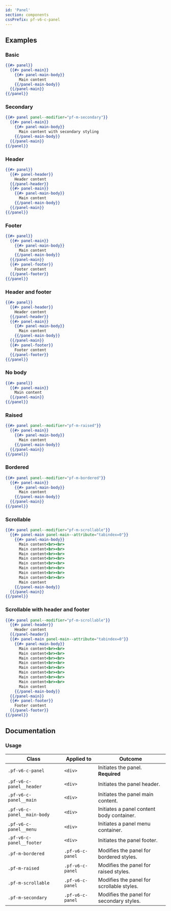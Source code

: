 ```yaml
---
id: 'Panel'
section: components
cssPrefix: pf-v6-c-panel
---
```


## Examples

### Basic

```hbs
{{#> panel}}
  {{#> panel-main}}
    {{#> panel-main-body}}
      Main content
    {{/panel-main-body}}
  {{/panel-main}}
{{/panel}}
```

### Secondary

```hbs
{{#> panel panel--modifier="pf-m-secondary"}}
  {{#> panel-main}}
    {{#> panel-main-body}}
      Main content with secondary styling
    {{/panel-main-body}}
  {{/panel-main}}
{{/panel}}
```

### Header

```hbs
{{#> panel}}
  {{#> panel-header}}
    Header content
  {{/panel-header}}
  {{#> panel-main}}
    {{#> panel-main-body}}
      Main content
    {{/panel-main-body}}
  {{/panel-main}}
{{/panel}}
```

### Footer

```hbs
{{#> panel}}
  {{#> panel-main}}
    {{#> panel-main-body}}
      Main content
    {{/panel-main-body}}
  {{/panel-main}}
  {{#> panel-footer}}
    Footer content
  {{/panel-footer}}
{{/panel}}
```

### Header and footer

```hbs
{{#> panel}}
  {{#> panel-header}}
    Header content
  {{/panel-header}}
  {{#> panel-main}}
    {{#> panel-main-body}}
      Main content
    {{/panel-main-body}}
  {{/panel-main}}
  {{#> panel-footer}}
    Footer content
  {{/panel-footer}}
{{/panel}}
```

### No body

```hbs
{{#> panel}}
  {{#> panel-main}}
    Main content
  {{/panel-main}}
{{/panel}}
```

### Raised

```hbs
{{#> panel panel--modifier="pf-m-raised"}}
  {{#> panel-main}}
    {{#> panel-main-body}}
      Main content
    {{/panel-main-body}}
  {{/panel-main}}
{{/panel}}
```

### Bordered

```hbs
{{#> panel panel--modifier="pf-m-bordered"}}
  {{#> panel-main}}
    {{#> panel-main-body}}
      Main content
    {{/panel-main-body}}
  {{/panel-main}}
{{/panel}}
```

### Scrollable

```hbs
{{#> panel panel--modifier="pf-m-scrollable"}}
  {{#> panel-main panel-main--attribute="tabindex=0"}}
    {{#> panel-main-body}}
      Main content<br><br>
      Main content<br><br>
      Main content<br><br>
      Main content<br><br>
      Main content<br><br>
      Main content<br><br>
      Main content<br><br>
      Main content<br><br>
      Main content
    {{/panel-main-body}}
  {{/panel-main}}
{{/panel}}
```

### Scrollable with header and footer

```hbs
{{#> panel panel--modifier="pf-m-scrollable"}}
  {{#> panel-header}}
    Header content
  {{/panel-header}}
  {{#> panel-main panel-main--attribute="tabindex=0"}}
    {{#> panel-main-body}}
      Main content<br><br>
      Main content<br><br>
      Main content<br><br>
      Main content<br><br>
      Main content<br><br>
      Main content<br><br>
      Main content<br><br>
      Main content<br><br>
      Main content
    {{/panel-main-body}}
  {{/panel-main}}
  {{#> panel-footer}}
    Footer content
  {{/panel-footer}}
{{/panel}}
```

## Documentation

### Usage

| Class                       | Applied to       | Outcome                                   |
| --------------------------- | ---------------- | ----------------------------------------- |
| `.pf-v6-c-panel`            | `<div>`          | Initiates the panel. **Required**         |
| `.pf-v6-c-panel__header`    | `<div>`          | Initiates the panel header.               |
| `.pf-v6-c-panel__main`      | `<div>`          | Initiates the panel main content.         |
| `.pf-v6-c-panel__main-body` | `<div>`          | Initiates a panel content body container. |
| `.pf-v6-c-panel__menu`      | `<div>`          | Initiates a panel menu container.         |
| `.pf-v6-c-panel__footer`    | `<div>`          | Initiates the panel footer.               |
| `.pf-m-bordered`            | `.pf-v6-c-panel` | Modifies the panel for bordered styles.   |
| `.pf-m-raised`              | `.pf-v6-c-panel` | Modifies the panel for raised styles.     |
| `.pf-m-scrollable`          | `.pf-v6-c-panel` | Modifies the panel for scrollable styles. |
| `.pf-m-secondary`           | `.pf-v6-c-panel` | Modifies the panel for secondary styles.  |
